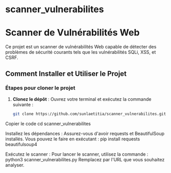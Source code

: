 # scanner_vulnerabilites
# Scanner de Vulnérabilités Web

Ce projet est un scanner de vulnérabilités Web capable de détecter des problèmes de sécurité courants tels que les vulnérabilités SQLi, XSS, et CSRF.

## Comment Installer et Utiliser le Projet

### Étapes pour cloner le projet

1. **Clonez le dépôt** :
   Ouvrez votre terminal et exécutez la commande suivante :

   ```bash
   git clone https://github.com/sunlaetitia/scanner_vulnerabilites.git

Copier le code
cd scanner_vulnerabilites

Installez les dépendances : Assurez-vous d'avoir requests et BeautifulSoup installés. Vous pouvez le faire en exécutant :
pip install requests beautifulsoup4

Exécutez le scanner : Pour lancer le scanner, utilisez la commande :
python3 scanner_vulnerabilites.py <url>
Remplacez <url> par l'URL que vous souhaitez analyser.

